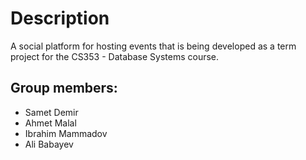 # Description
A social platform for hosting events that is being developed as a term project for the CS353 - Database Systems course.

## Group members:

- Samet Demir
- Ahmet Malal
- Ibrahim Mammadov
- Ali Babayev
